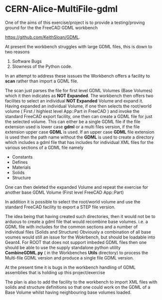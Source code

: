 # CERN-Alice-MultiFile-gdml

One of the aims of this exercise/project is to provide a testing/proving ground for the the FreeCAD GDML workbench

https://github.com/KeithSloan/GDML. 

At present the workbench struggles with large GDML files, this is down to two reasons

1. Software Bugs
2. Slowness of the Python code.

In an attempt to address these isssues the Workbench offers a facility to **scan** rather than import a GDML file.

The scan just parses the file for first level GDML Volumes (Base Volumes) which it then indicates as **NOT Expanded**.
The workbench then offers two facilites to select an individual  **NOT Expanded** Volume and expand it.
Having expanded an individual Volume, if one then selects the root/world volume ( First / highlest level App::Part in FreeCAD ) and invoke the standard FreeCAD export facility, one then can create a GDML file for just the selected volume. This can either be a single GDML file if the file extension used is lower case **gdml** or a multi files version, if the file extension upper case **GDML** is used. If an upper case **GDML** file extension is used then the path name without the **GDML** is used to create a directory which includes a gdml file that has includes for individual XML files for the various sections of a GDML file namely

* Constants
* Defines
* Materials
* Solids
* Structure

One can then deleted the expanded Volume and repeat the exercise for another base GDML Volume (First level FreeCAD App::Part) 

In addition it is possible to select the root/world volume and use the standard FreeCAD facility to export a STEP file version.

The idea being that having created such directories, then it would not be to arduous to create a gdml file that would recombine base volumes.
i.e. a GDML file with includes for the common sections and a number of individual files (Solids and Structure)
Obviously a combination of all base voumes would still an issue for the Wokrbench, but should be loadable into Geant4. For ROOT that does
not support imbeded GDML files then one should be able to use the supply standalone python utility **CombineGDML.py** ( in the Workbenches **Utils** directory)
to process the Multi-file GDML version and produce a single file GDML version.

At the present time it is bugs in the workbench handling of GDML assemblies that is holding up this project/exercise

The plan is also to add the facility to the workbench to import XML files with solids and structure definitions so that one could work on the GDML
of a Base Volume whilst having neighbouring base volumes loaded.
